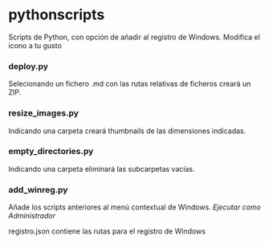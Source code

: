 # pythonscripts
Scripts de Python, con opción de añadir al registro de Windows. Modifica el icono a tu gusto

### deploy.py
Selecionando un fichero .md con las rutas relativas de ficheros creará un ZIP.

### resize_images.py
Indicando una carpeta creará thumbnails de las dimensiones indicadas.

### empty_directories.py
Indicando una carpeta eliminará las subcarpetas vacías.

### add_winreg.py
Añade los scripts anteriores al menú contextual de Windows. 
*Ejecutar como Administrador*

registro.json contiene las rutas para el registro de Windows
